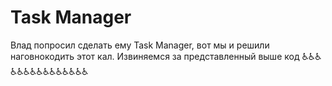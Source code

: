 # Task Manager
Влад попросил сделать ему Task Manager, вот мы и решили наговнокодить этот кал.
Извиняемся за представленный выше код
♿️♿️♿️♿️♿️♿️♿️♿️♿️♿️♿️♿️♿️♿️♿️
